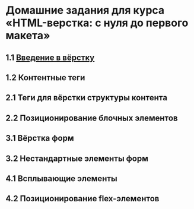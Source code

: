 # Домашние задания для курса «HTML-верстка: с нуля до первого макета»

## 1.1 [Введение в вёрстку](https://github.com/netology-code/html-2-homeworks/tree/develop/introduction-html-css)
## 1.2 Контентные теги
## 2.1 Теги для вёрстки структуры контента
## 2.2 Позиционирование блочных элементов
## 3.1 Вёрстка форм
## 3.2 Нестандартные элементы форм
## 4.1 Всплывающие элементы
## 4.2 Позиционирование flex-элементов